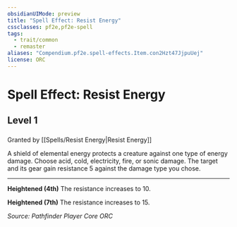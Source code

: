 ```yaml
---
obsidianUIMode: preview
title: "Spell Effect: Resist Energy"
cssclasses: pf2e,pf2e-spell
tags:
  - trait/common
  - remaster
aliases: "Compendium.pf2e.spell-effects.Item.con2Hzt47JjpuUej"
license: ORC
---
```

# Spell Effect: Resist Energy
## Level 1
### 






Granted by [[Spells/Resist Energy|Resist Energy]]

A shield of elemental energy protects a creature against one type of energy damage. Choose acid, cold, electricity, fire, or sonic damage. The target and its gear gain resistance 5 against the damage type you chose.

* * *

**Heightened (4th)** The resistance increases to 10.

**Heightened (7th)** The resistance increases to 15.

*Source: Pathfinder Player Core*
*ORC*